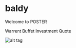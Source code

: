 # baldy
Welcome to POSTER 

Warrent Buffet Investment Quote

![alt tag](https://s-media-cache-ak0.pinimg.com/736x/16/75/ad/1675ade579aefa9b002513a1cfa5031d.jpg)
